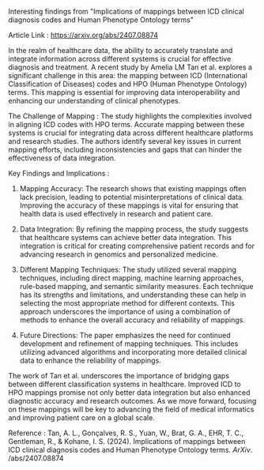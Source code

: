 
Interesting findings from "Implications of mappings between ICD clinical diagnosis codes and Human Phenotype Ontology terms"

Article Link : https://arxiv.org/abs/2407.08874

In the realm of healthcare data, the ability to accurately translate and integrate information across different systems is crucial for effective diagnosis and treatment. A recent study by Amelia LM Tan et al. explores a significant challenge in this area: the mapping between ICD (International Classification of Diseases) codes and HPO (Human Phenotype Ontology) terms. This mapping is essential for improving data interoperability and enhancing our understanding of clinical phenotypes.

The Challenge of Mapping : 
The study highlights the complexities involved in aligning ICD codes with HPO terms. Accurate mapping between these systems is crucial for integrating data across different healthcare platforms and research studies. The authors identify several key issues in current mapping efforts, including inconsistencies and gaps that can hinder the effectiveness of data integration.

Key Findings and Implications : 
1. Mapping Accuracy: The research shows that existing mappings often lack precision, leading to potential misinterpretations of clinical data. Improving the accuracy of these mappings is vital for ensuring that health data is used effectively in research and patient care.

2. Data Integration: By refining the mapping process, the study suggests that healthcare systems can achieve better data integration. This integration is critical for creating comprehensive patient records and for advancing research in genomics and personalized medicine.

3. Different Mapping Techniques: The study utilized several mapping techniques, including direct mapping, machine learning approaches, rule-based mapping, and semantic similarity measures. Each technique has its strengths and limitations, and understanding these can help in selecting the most appropriate method for different contexts. This approach underscores the importance of using a combination of methods to enhance the overall accuracy and reliability of mappings.

4. Future Directions: The paper emphasizes the need for continued development and refinement of mapping techniques. This includes utilizing advanced algorithms and incorporating more detailed clinical data to enhance the reliability of mappings.

The work of Tan et al. underscores the importance of bridging gaps between different classification systems in healthcare. Improved ICD to HPO mappings promise not only better data integration but also enhanced diagnostic accuracy and research outcomes. As we move forward, focusing on these mappings will be key to advancing the field of medical informatics and improving patient care on a global scale.

Reference : Tan, A. L., Gonçalves, R. S., Yuan, W., Brat, G. A., EHR, T. C., Gentleman, R., & Kohane, I. S. (2024). Implications of mappings between ICD clinical diagnosis codes and Human Phenotype Ontology terms. _ArXiv_. /abs/2407.08874